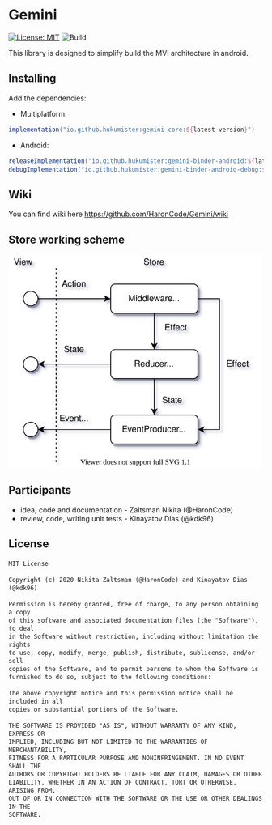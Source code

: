 # Gemini
[![License: MIT](https://img.shields.io/badge/License-MIT-yellow.svg)](https://opensource.org/licenses/MIT)
![Build](https://github.com/HaronCode/Gemini/workflows/Build/badge.svg)

This library is designed to simplify build the MVI architecture in android.

## Installing

Add the dependencies:
- Multiplatform:
```groovy
implementation("io.github.hukumister:gemini-core:${latest-version}")
```
- Android:
```groovy
releaseImplementation("io.github.hukumister:gemini-binder-android:${latest-version}")
debugImplementation("io.github.hukumister:gemini-binder-android-debug:${latest-version}")
```
## Wiki
You can find wiki here https://github.com/HaronCode/Gemini/wiki

## Store working scheme

<img width="500 px" src="/doc/gemini_store_scheme.svg"/>

## Participants
+ idea, code and documentation - Zaltsman Nikita (@HaronCode)
+ review, code, writing unit tests - Kinayatov Dias (@kdk96)

## License
```
MIT License

Copyright (c) 2020 Nikita Zaltsman (@HaronCode) and Kinayatov Dias (@kdk96)

Permission is hereby granted, free of charge, to any person obtaining a copy
of this software and associated documentation files (the "Software"), to deal
in the Software without restriction, including without limitation the rights
to use, copy, modify, merge, publish, distribute, sublicense, and/or sell
copies of the Software, and to permit persons to whom the Software is
furnished to do so, subject to the following conditions:

The above copyright notice and this permission notice shall be included in all
copies or substantial portions of the Software.

THE SOFTWARE IS PROVIDED "AS IS", WITHOUT WARRANTY OF ANY KIND, EXPRESS OR
IMPLIED, INCLUDING BUT NOT LIMITED TO THE WARRANTIES OF MERCHANTABILITY,
FITNESS FOR A PARTICULAR PURPOSE AND NONINFRINGEMENT. IN NO EVENT SHALL THE
AUTHORS OR COPYRIGHT HOLDERS BE LIABLE FOR ANY CLAIM, DAMAGES OR OTHER
LIABILITY, WHETHER IN AN ACTION OF CONTRACT, TORT OR OTHERWISE, ARISING FROM,
OUT OF OR IN CONNECTION WITH THE SOFTWARE OR THE USE OR OTHER DEALINGS IN THE
SOFTWARE.
```
